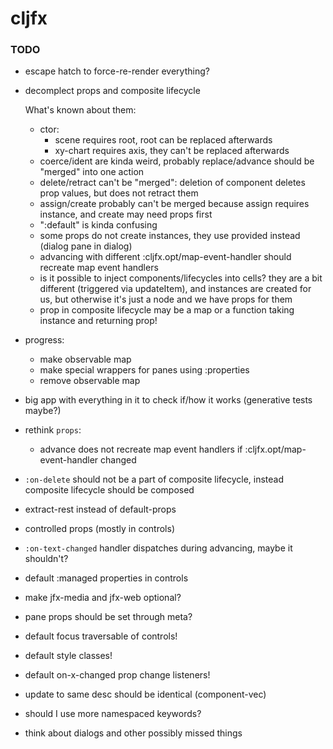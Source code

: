 # cljfx

### TODO

- escape hatch to force-re-render everything?
- decomplect props and composite lifecycle

  What's known about them:
  - ctor:
    - scene requires root, root can be replaced afterwards
    - xy-chart requires axis, they can't be replaced afterwards
  - coerce/ident are kinda weird, probably replace/advance should be "merged" into one action
  - delete/retract can't be "merged": deletion of component deletes prop values, but does not retract them
  - assign/create probably can't be merged because assign requires instance, and create may need props first
  - ":default" is kinda confusing
  - some props do not create instances, they use provided instead (dialog pane in dialog)
  - advancing with different :cljfx.opt/map-event-handler should recreate map event handlers
  - is it possible to inject components/lifecycles into cells? they are a bit different
  (triggered via updateItem), and instances are created for us, but otherwise it's just a node
  and we have props for them
  - prop in composite lifecycle may be a map or a function taking
  instance and returning prop!
- progress:
  - make observable map
  - make special wrappers for panes using :properties
  - remove observable map

- big app with everything in it to check if/how it works (generative tests maybe?)
- rethink `props`:
  - advance does not recreate map event handlers if :cljfx.opt/map-event-handler changed

- `:on-delete` should not be a part of composite lifecycle, instead composite lifecycle should be composed

- extract-rest instead of default-props
- controlled props (mostly in controls)
- `:on-text-changed` handler dispatches during advancing, maybe it shouldn't?
- default :managed properties in controls
- make jfx-media and jfx-web optional?
- pane props should be set through meta?
- default focus traversable of controls!
- default style classes!
- default on-x-changed prop change listeners!

- update to same desc should be identical (component-vec)
- should I use more namespaced keywords?
- think about dialogs and other possibly missed things